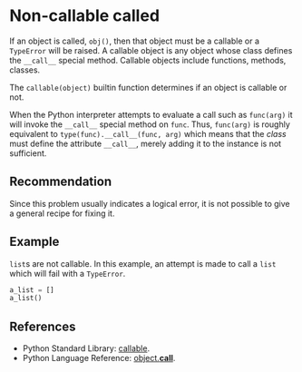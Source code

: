 # Non-callable called
If an object is called, `obj()`, then that object must be a callable or a `TypeError` will be raised. A callable object is any object whose class defines the `__call__` special method. Callable objects include functions, methods, classes.

The `callable(object)` builtin function determines if an object is callable or not.

When the Python interpreter attempts to evaluate a call such as `func(arg)` it will invoke the `__call__` special method on `func`. Thus, `func(arg)` is roughly equivalent to `type(func).__call__(func, arg)` which means that the *class* must define the attribute `__call__`, merely adding it to the instance is not sufficient.


## Recommendation
Since this problem usually indicates a logical error, it is not possible to give a general recipe for fixing it.


## Example
`list`s are not callable. In this example, an attempt is made to call a `list` which will fail with a `TypeError`.


```python
a_list = []
a_list()

```

## References
* Python Standard Library: [callable](http://docs.python.org/2/library/functions.html#callable).
* Python Language Reference: [object.__call__](http://docs.python.org/2/reference/datamodel.html#object.__call__).
